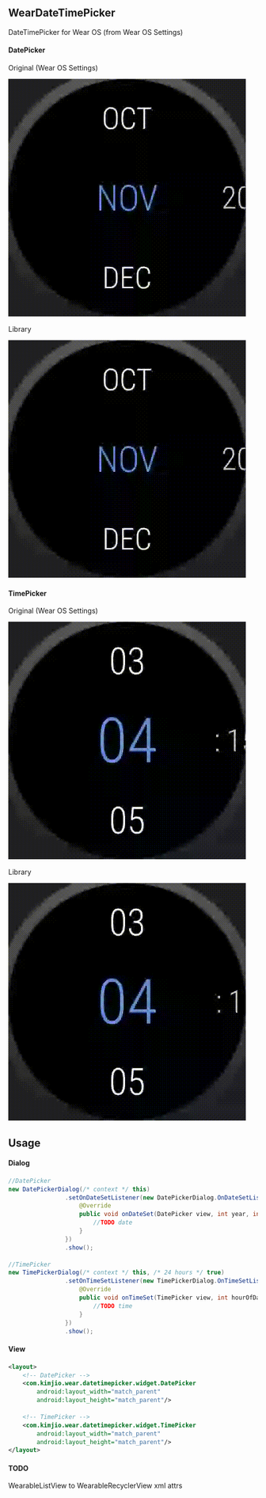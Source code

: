 ## WearDateTimePicker
DateTimePicker for Wear OS (from Wear OS Settings)

#### DatePicker
Original (Wear OS Settings)

![Original DatePiker](image/date_picker_google.gif)

Library

![DatePicker](image/date_picker.gif)

#### TimePicker
Original (Wear OS Settings)

![Original TimePiker](image/time_picker_google.gif)

Library

![TimePicker](image/time_picker.gif)

## Usage

#### Dialog
````java
//DatePicker
new DatePickerDialog(/* context */ this)
                .setOnDateSetListener(new DatePickerDialog.OnDateSetListener() {
                    @Override
                    public void onDateSet(DatePicker view, int year, int month, int dayOfMonth) {
                        //TODO date
                    }
                })
                .show();

//TimePicker
new TimePickerDialog(/* context */ this, /* 24 hours */ true)
                .setOnTimeSetListener(new TimePickerDialog.OnTimeSetListener() {
                    @Override
                    public void onTimeSet(TimePicker view, int hourOfDay, int minute) {
                        //TODO time
                    }
                })
                .show();
````

#### View
````xml
<layout>
    <!-- DatePicker -->
    <com.kimjio.wear.datetimepicker.widget.DatePicker
        android:layout_width="match_parent"
        android:layout_height="match_parent"/>
    
    <!-- TimePicker -->        
    <com.kimjio.wear.datetimepicker.widget.TimePicker
        android:layout_width="match_parent"
        android:layout_height="match_parent"/>
</layout>
````

#### TODO
WearableListView to WearableRecyclerView
xml attrs
